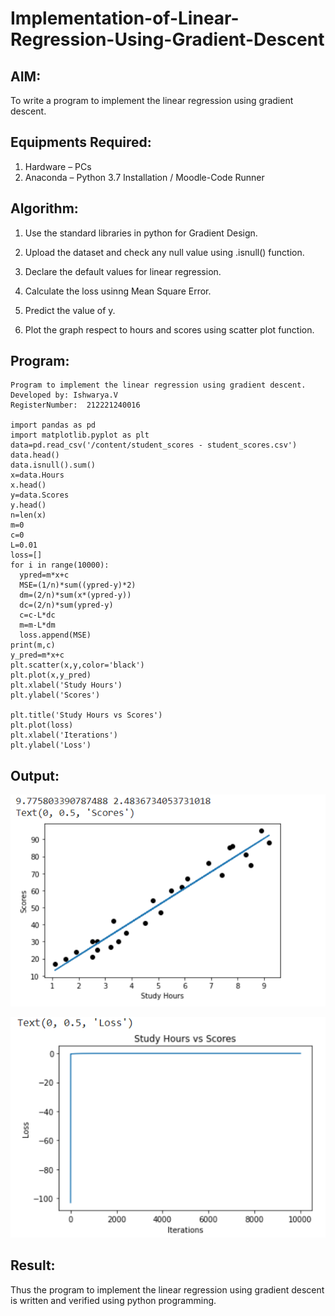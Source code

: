 # Implementation-of-Linear-Regression-Using-Gradient-Descent

## AIM:
To write a program to implement the linear regression using gradient descent.

## Equipments Required:
1. Hardware – PCs
2. Anaconda – Python 3.7 Installation / Moodle-Code Runner

## Algorithm:
1. Use the standard libraries in python for Gradient Design.

2. Upload the dataset and check any null value using .isnull() function.

3. Declare the default values for linear regression.

4. Calculate the loss usinng Mean Square Error.

5. Predict the value of y.

6. Plot the graph respect to hours and scores using scatter plot function.


## Program:
```
Program to implement the linear regression using gradient descent.
Developed by: Ishwarya.V
RegisterNumber:  212221240016

import pandas as pd
import matplotlib.pyplot as plt
data=pd.read_csv('/content/student_scores - student_scores.csv')
data.head()
data.isnull().sum()
x=data.Hours
x.head()
y=data.Scores
y.head()
n=len(x)
m=0
c=0
L=0.01
loss=[]
for i in range(10000):
  ypred=m*x+c
  MSE=(1/n)*sum((ypred-y)*2)
  dm=(2/n)*sum(x*(ypred-y))
  dc=(2/n)*sum(ypred-y)
  c=c-L*dc
  m=m-L*dm
  loss.append(MSE)
print(m,c)
y_pred=m*x+c
plt.scatter(x,y,color='black')
plt.plot(x,y_pred)
plt.xlabel('Study Hours')
plt.ylabel('Scores')

plt.title('Study Hours vs Scores')
plt.plot(loss)
plt.xlabel('Iterations')
plt.ylabel('Loss')
```

## Output:
![output](plot.png)

![output](plain.png)


## Result:
Thus the program to implement the linear regression using gradient descent is written and verified using python programming.
